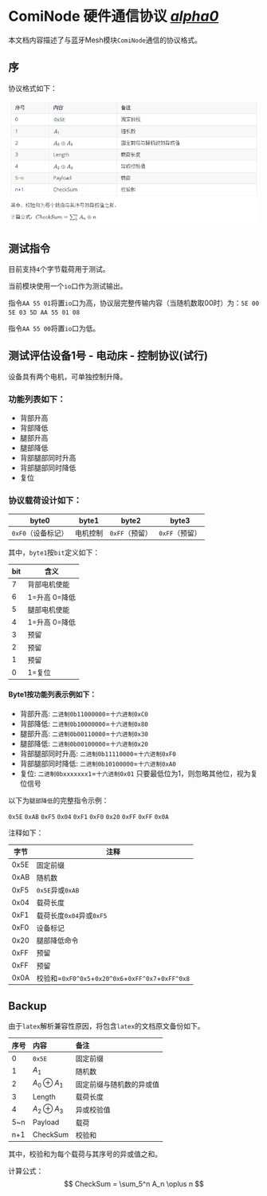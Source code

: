 # ComiNode 硬件通信协议 *[alpha0]()*

本文档内容描述了与蓝牙Mesh模块`ComiNode`通信的协议格式。

## 序

协议格式如下：

![](./table_temp.png)



## 测试指令

目前支持`4`个字节载荷用于测试。

当前模块使用一个`io`口作为测试输出。

指令`AA 55 01`将置`io`口为高，协议层完整传输内容（当随机数取00时）为：`5E 00 5E 03 5D AA 55 01 08`

指令`AA 55 00`将置`io`口为低。



## 测试评估设备1号 - 电动床 - 控制协议(试行)

设备具有两个电机，可单独控制升降。

### 功能列表如下：

- 背部升高
- 背部降低
- 腿部升高
- 腿部降低
- 背部腿部同时升高
- 背部腿部同时降低
- 复位

### 协议载荷设计如下：

| byte0              | byte1    | byte2          | byte3          |
| ------------------ | -------- | -------------- | -------------- |
| `0xF0`（设备标记） | 电机控制 | `0xFF`（预留） | `0xFF`（预留） |

其中，`byte1`按`bit`定义如下：

| bit  | 含义          |
| ---- | ------------- |
| 7    | 背部电机使能  |
| 6    | 1=升高 0=降低 |
| 5    | 腿部电机使能  |
| 4    | 1=升高 0=降低 |
| 3    | 预留          |
| 2    | 预留          |
| 1    | 预留          |
| 0    | 1=复位        |

#### Byte1按功能列表示例如下：

- 背部升高: `二进制0b11000000`=`十六进制0xC0`
- 背部降低: `二进制0b10000000`=`十六进制0x80`
- 腿部升高: `二进制0b00110000`=`十六进制0x30`
- 腿部降低: `二进制0b00100000`=`十六进制0x20`
- 背部腿部同时升高: `二进制0b11110000`=`十六进制0xF0`
- 背部腿部同时降低: `二进制0b10100000`=`十六进制0xA0`
- 复位: `二进制0bxxxxxxx1`=`十六进制0x01` 只要最低位为1，则忽略其他位，视为复位信号



以下为`腿部降低`的完整指令示例：

`0x5E` `0xAB` `0xF5` `0x04` `0xF1` `0xF0` `0x20` `0xFF` `0xFF` `0x0A`

注释如下：

| 字节 | 注释                                               |
| ---- | -------------------------------------------------- |
| 0x5E | 固定前缀                                           |
| 0xAB | 随机数                                             |
| 0xF5 | `0x5E`异或`0xAB`                                   |
| 0x04 | 载荷长度                                           |
| 0xF1 | 载荷长度`0x04`异或`0xF5`                           |
| 0xF0 | 设备标记                                           |
| 0x20 | 腿部降低命令                                       |
| 0xFF | 预留                                               |
| 0xFF | 预留                                               |
| 0x0A | 校验和=`0xF0^0x5`+`0x20^0x6`+`0xFF^0x7`+`0xFF^0x8` |































## Backup

由于`latex`解析兼容性原因，将包含`latex`的文档原文备份如下。

| 序号 | 内容             | 备注                     |
| :--- | :--------------- | :----------------------- |
| 0    | `0x5E`           | 固定前缀                 |
| 1    | $A_1$            | 随机数                   |
| 2    | $A_0\oplus A_1$  | 固定前缀与随机数的异或值 |
| 3    | Length           | 载荷长度                 |
| 4    | $A_2 \oplus A_3$ | 异或校验值               |
| 5~n  | Payload          | 载荷                     |
| n+1  | CheckSum         | 校验和                   |

其中，校验和为每个载荷与其序号的异或值之和。

计算公式：$$ CheckSum = \sum_5^n A_n \oplus n $$